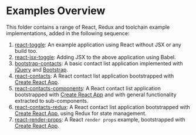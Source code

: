 # Examples Overview

This folder contains a range of React, Redux and toolchain example implementations, added in the following sequence:

1. [react-toggle](react-toggle): An example application using React without JSX or any build too.
2. [react-jsx-toggle](react-toggle-jsx): Adding JSX to the above application using Babel.
3. [bootstrap-contacts](bootstrap-contacts): A basic contact list application implemented with [jQuery](https://jquery.com/) and [Bootstrap](https://getbootstrap).
4. [react-contacts](react-contacts): A React contact list application bootstrapped with [Create React App](https://create-react-app.dev/).
5. [react-contacts-components](react-contacts-components): A React contact list application bootstrapped with [Create React App](https://create-react-app.dev/) and with general functionality extracted to sub-components.
6. [react-contacts-redux](react-contacts-redux): A React contact list application bootstrapped with [Create React App](https://create-react-app.dev/), using Redux for state  management.
7. [react-render-props](react-render-props): A React `render props` example, bootstrapped with [Create React App](https://create-react-app.dev/).
